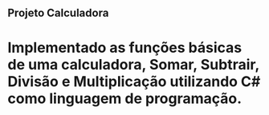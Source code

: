 ## Projeto Calculadora

# Implementado as funções básicas de uma calculadora, Somar, Subtrair, Divisão e Multiplicação utilizando C# como linguagem de programação.
